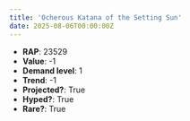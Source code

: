 ```yaml
---
title: 'Ocherous Katana of the Setting Sun'
date: 2025-08-06T00:00:00Z
---
```

- **RAP**: 23529
- **Value**: -1
- **Demand level**: 1
- **Trend**: -1
- **Projected?**: True
- **Hyped?**: True
- **Rare?**: True
